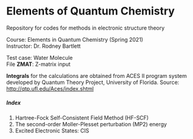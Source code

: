 # Elements of Quantum Chemistry

Repository for codes for methods in electronic structure theory

Course: Elements in Quantum Chemistry (Spring 2021)  
Instructor: Dr. Rodney Bartlett


Test case: Water Molecule   
File **ZMAT**: Z-matrix input


**Integrals** for the calculations are obtained from ACES II program system 
developed by Quantum Theory Project, University of Florida.
Source: http://qtp.ufl.edu/Aces/index.shtml

##### Index

1. Hartree-Fock Self-Consistent Field Method (HF-SCF)    
2. The second-order Moller-Plesset perturbation (MP2) energy   
3. Excited Electronic States: CIS     
